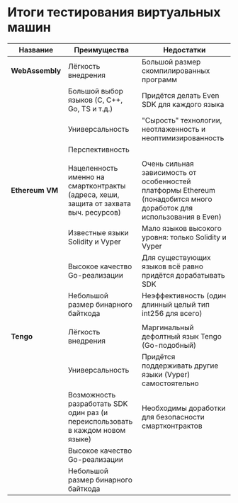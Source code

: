 # Итоги тестирования виртуальных машин

| Название | Преимущества | Недостатки |
| -------- | ------------ | ---------- |
| **WebAssembly**	| Лёгкость внедрения|Большой размер скомпилированных программ |
|| Большой выбор языков (C, C++, Go, TS и т.д.)|	Придётся делать Even SDK для каждого языка |
|| Универсальность	| "Сырость" технологии, неотлаженность и неоптимизированность |
|| Перспективность| |
||||
|**Ethereum VM**	| Нацеленность именно на смартконтракты (адреса, хеши, защита от захвата выч. ресурсов)|Очень сильная зависимость от особенностей платформы Ethereum (понадобится много доработок для использования в Even)|
||Известные языки Solidity и Vyper	|Мало языков высокого уровня: только Solidity и Vyper|
||Высокое качество Go-реализации	|Для существующих языков всё равно придётся дорабатывать SDK|
||Небольшой размер бинарного байткода	|Неэффективность (один длинный целый тип int256 для всего)|
||||
|**Tengo**	|Лёгкость внедрения	|Маргинальный дефолтный язык Tengo (Go-подобный)|
||Универсальность|	Придётся поддерживать другие языки (Vyper) самостоятельно|
||Возможность разработать SDK один раз (и переиспользовать в каждом новом языке)|	Необходимы доработки для безопасности смартконтрактов|
||Высокое качество Go-реализации||
||Небольшой размер бинарного байткода	||
